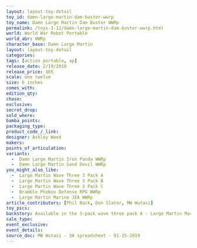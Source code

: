 ```yaml
---
layout: layout-toy-detail 
toy_id: damn-large-martin-dam-buster-wwrp
toy_name: Damn Large Martin Dam Buster WWRp
permalink: /toys-1-12/damn-large-martin-dam-buster-wwrp.html
world: World War Robot Portable
world_abr: WWRp
character_base: Damn Large Martin
layout: layout-toy-detail
categories: 
tags: [action portable, ap] 
release_date: 2/19/2010
release_price: $65 
scale: one twelve
size: 6 inches
comes_with: 
edition_qty: 
chase: 
exclusive: 
secret_drop: 
sold_where: 
bamba_points: 
packaging_type: 
product_code_/_link:
designer: Ashley Wood
makers: 
points_of_articulation: 
variants: 
  -  Damn Large Martin Iron Panda WWRp
  -  Damn Large Martin Sand Devil WWRp
you_might_also_like: 
  -  Large Martin Wave Three 3 Pack A
  -  Large Martin Wave Three 3 Pack B
  -  Large Martin Wave Three 3 Pack C
  -  Bramble Phobos Defense RPG WWRp
  -  Large Martin Marine JEA WWRp
article_contributors: [Phil Back, Don Slater, MW Wutasi]
toy_pics: 
backstory: Available in the 3-pack wave three pack A - Large Martin Marine JEA, Damn Large Martin Dam Buster, Bramble Phobos Defense RPG
sale_type: 
event_exclusive: 
event_details: 
source_doc: MW Wutasi - 3A spreadsheet - 01-15-2019
---
```

